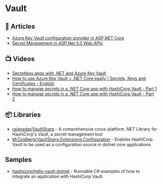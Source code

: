 # Vault

## 📕 Articles
- [Azure Key Vault configuration provider in ASP.NET Core](https://learn.microsoft.com/en-us/aspnet/core/security/key-vault-configuration?view=aspnetcore-6.0)
- [Secret Management in ASP.Net 5.0 Web APIs](https://technologyleads.io/blog/asp-net-5-web-api-secret-management)

## 📺 Videos
- [Secretless apps with .NET and Azure Key Vault](https://www.youtube.com/watch?v=f8Hf-YUrC10)
- [How to use Azure Key Vault + .NET Core easily | Secrets, Keys and Certificates - English](https://www.youtube.com/watch?v=RTq72C10x88)
- [How to manage secrets in a .NET Core app with HashiCorp Vault - Part 1](https://www.youtube.com/watch?v=K8TnbbsdthQ)
- [How to manage secrets in a .NET Core app with HashiCorp Vault - Part 2](https://www.youtube.com/watch?v=6ZkZ98sdDP4)
## 📦 Libraries
- [rajanadar/VaultSharp](https://github.com/rajanadar/VaultSharp) - A comprehensive cross-platform .NET Library for HashiCorp's Vault, a secret management tool
- [MrZoidberg/VaultSharp.Extensions.Configuration](https://github.com/MrZoidberg/VaultSharp.Extensions.Configuration) - Enables HashiCorp Vault to be used as a configuration source in dotnet core applications

## Samples
- [hashicorp/hello-vault-dotnet](https://github.com/hashicorp/hello-vault-dotnet) - Runnable C# examples of how to integrate an application with HashiCorp Vault.